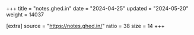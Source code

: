 +++
title = "notes.ghed.in"
date = "2024-04-25"
updated = "2024-05-20"
weight = 14037

[extra]
source = "https://notes.ghed.in/"
ratio = 38
size = 14
+++
